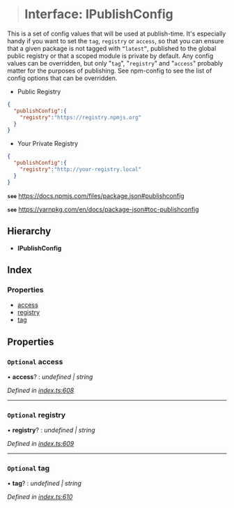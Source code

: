 > # Interface: IPublishConfig

This is a set of config values that will be used at publish-time.
It's especially handy if you want to set the `tag`, `registry` or `access`,
so that you can ensure that a given package is not tagged with `“latest”`,
published to the global public registry or that a scoped module is private by default.
Any config values can be overridden, but only "`tag`", "`registry`" and
"`access`" probably matter for the purposes of publishing.
See npm-config to see the list of config options that can be overridden.
* Public Registry

```json
{
  "publishConfig":{
    "registry":"https://registry.npmjs.org"
  }
}
```

* Your Private Registry

```json
{
  "publishConfig":{
    "registry":"http://your-registry.local"
  }
}
```

**`see`** https://docs.npmjs.com/files/package.json#publishconfig

**`see`** https://yarnpkg.com/en/docs/package-json#toc-publishconfig

## Hierarchy

* **IPublishConfig**

## Index

### Properties

* [access](ipublishconfig.md#optional-access)
* [registry](ipublishconfig.md#optional-registry)
* [tag](ipublishconfig.md#optional-tag)

## Properties

### `Optional` access

• **access**? : *undefined | string*

*Defined in [index.ts:608](https://github.com/ajaxlab/package-json-type/blob/5df272e/src/index.ts#L608)*

___

### `Optional` registry

• **registry**? : *undefined | string*

*Defined in [index.ts:609](https://github.com/ajaxlab/package-json-type/blob/5df272e/src/index.ts#L609)*

___

### `Optional` tag

• **tag**? : *undefined | string*

*Defined in [index.ts:610](https://github.com/ajaxlab/package-json-type/blob/5df272e/src/index.ts#L610)*